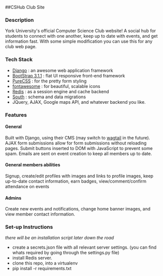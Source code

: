 ##CSHub Club Site

### Description
York University's official Computer Science Club website! A social hub for students to connect with one another, keep up to date with events, and get information fast. With some simple modification you can use this for any club web page.

### Tech Stack
* [Django](https://www.djangoproject.com/) : an awesome web application framework
* [BootStrap 3.1.1](http://getbootstrap.com/) : flat UI responsive front-end framework
* [PureCSS](http://purecss.io/) : for the pretty form styling
* [fontawesome](http://fortawesome.github.io/Font-Awesome/) : for beautiful, scalable icons
* [Redis](http://redis.io/) : as a session engine and cache backend
* [South]() : schema and data migrations
* JQuery, AJAX, Google maps API, and whatever backend you like. 


### Features
#### General
Built with Django, using their CMS (may switch to [wagtail](http://wagtail.io/) in the future).
AJAX form submissions allow for form submissions without reloading pages. 
Submit buttons inserted to DOM with JavaScript to prevent some spam. 
Emails are sent on event creation to keep all members up to date. 


#### General members abilities
Signup, create/edit profiles with images and links to profile images, keep up-to-date contact information, earn badges, view/comment/confirm attendance on events

#### Admins
Create new events and notifications, change home banner images, and view member contact information.

### Set-up Instructions
*there will be an installation script later down the road*
* create a secrets.json file with all relevant server settings. (you can find whats required by going through the settings.py file)
* install Redis server.
* clone this repo, into a virtualenv
* pip install -r requirements.txt

  
